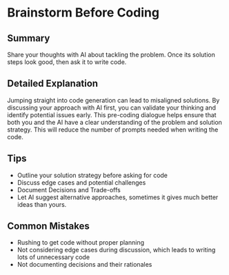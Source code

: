 # Brainstorm Before Coding

## Summary
Share your thoughts with AI about tackling the problem. Once its solution steps look good, then ask it to write code.

## Detailed Explanation
Jumping straight into code generation can lead to misaligned solutions. By discussing your approach with AI first, you can validate your thinking and identify potential issues early. This pre-coding dialogue helps ensure that both you and the AI have a clear understanding of the problem and solution strategy.
This will reduce the number of prompts needed when writing the code.

## Tips
- Outline your solution strategy before asking for code
- Discuss edge cases and potential challenges
- Document Decisions and Trade-offs
- Let AI suggest alternative approaches, sometimes it gives much better ideas than yours.

## Common Mistakes
- Rushing to get code without proper planning
- Not considering edge cases during discussion, which leads to writing lots of unnecessary code
- Not documenting decisions and their rationales